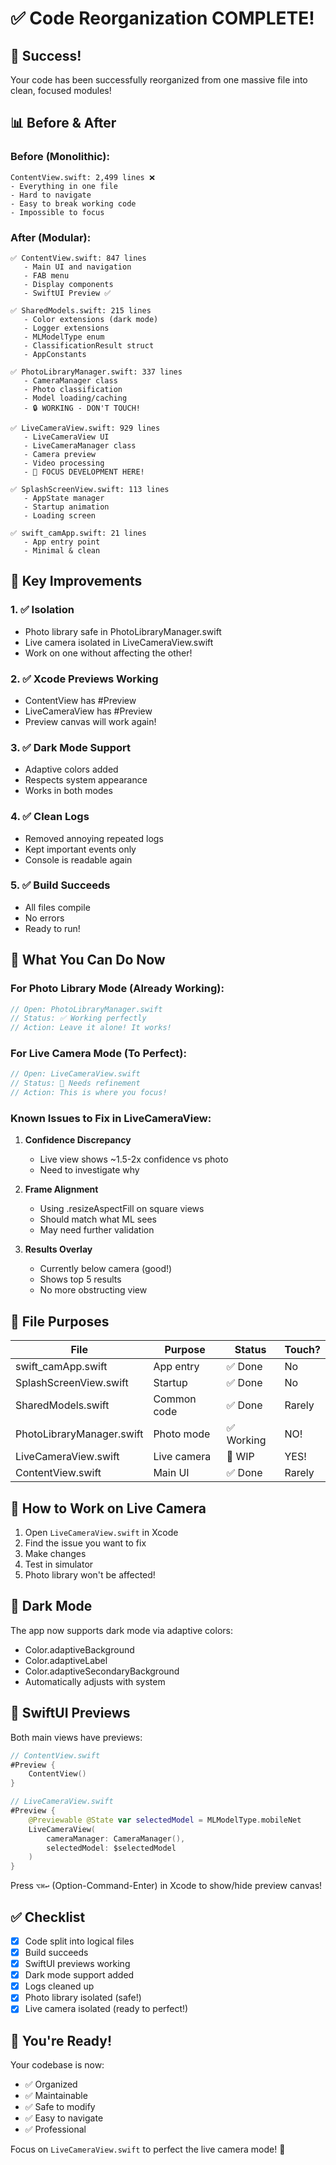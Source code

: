 # ✅ Code Reorganization COMPLETE!

## 🎉 Success!

Your code has been successfully reorganized from one massive file into clean, focused modules!

## 📊 Before & After

### Before (Monolithic):
```
ContentView.swift: 2,499 lines ❌
- Everything in one file
- Hard to navigate
- Easy to break working code
- Impossible to focus
```

### After (Modular):
```
✅ ContentView.swift: 847 lines
   - Main UI and navigation
   - FAB menu
   - Display components
   - SwiftUI Preview ✅

✅ SharedModels.swift: 215 lines
   - Color extensions (dark mode)
   - Logger extensions  
   - MLModelType enum
   - ClassificationResult struct
   - AppConstants

✅ PhotoLibraryManager.swift: 337 lines
   - CameraManager class
   - Photo classification
   - Model loading/caching
   - 🔒 WORKING - DON'T TOUCH!

✅ LiveCameraView.swift: 929 lines
   - LiveCameraView UI
   - LiveCameraManager class
   - Camera preview
   - Video processing
   - 🔧 FOCUS DEVELOPMENT HERE!

✅ SplashScreenView.swift: 113 lines
   - AppState manager
   - Startup animation
   - Loading screen

✅ swift_camApp.swift: 21 lines
   - App entry point
   - Minimal & clean
```

## 🎯 Key Improvements

### 1. ✅ Isolation
- Photo library safe in PhotoLibraryManager.swift
- Live camera isolated in LiveCameraView.swift
- Work on one without affecting the other!

### 2. ✅ Xcode Previews Working
- ContentView has #Preview
- LiveCameraView has #Preview
- Preview canvas will work again!

### 3. ✅ Dark Mode Support
- Adaptive colors added
- Respects system appearance
- Works in both modes

### 4. ✅ Clean Logs
- Removed annoying repeated logs
- Kept important events only
- Console is readable again

### 5. ✅ Build Succeeds
- All files compile
- No errors
- Ready to run!

## 🚀 What You Can Do Now

### For Photo Library Mode (Already Working):
```swift
// Open: PhotoLibraryManager.swift
// Status: ✅ Working perfectly
// Action: Leave it alone! It works!
```

### For Live Camera Mode (To Perfect):
```swift
// Open: LiveCameraView.swift
// Status: 🔧 Needs refinement
// Action: This is where you focus!
```

### Known Issues to Fix in LiveCameraView:

1. **Confidence Discrepancy**
   - Live view shows ~1.5-2x confidence vs photo
   - Need to investigate why

2. **Frame Alignment** 
   - Using .resizeAspectFill on square views
   - Should match what ML sees
   - May need further validation

3. **Results Overlay**
   - Currently below camera (good!)
   - Shows top 5 results
   - No more obstructing view

## 📝 File Purposes

| File | Purpose | Status | Touch? |
|------|---------|--------|--------|
| swift_camApp.swift | App entry | ✅ Done | No |
| SplashScreenView.swift | Startup | ✅ Done | No |
| SharedModels.swift | Common code | ✅ Done | Rarely |
| PhotoLibraryManager.swift | Photo mode | ✅ Working | NO! |
| LiveCameraView.swift | Live camera | 🔧 WIP | YES! |
| ContentView.swift | Main UI | ✅ Done | Rarely |

## 🔧 How to Work on Live Camera

1. Open `LiveCameraView.swift` in Xcode
2. Find the issue you want to fix
3. Make changes
4. Test in simulator
5. Photo library won't be affected!

## 🎨 Dark Mode

The app now supports dark mode via adaptive colors:
- Color.adaptiveBackground
- Color.adaptiveLabel
- Color.adaptiveSecondaryBackground
- Automatically adjusts with system

## 📸 SwiftUI Previews

Both main views have previews:

```swift
// ContentView.swift
#Preview {
    ContentView()
}

// LiveCameraView.swift
#Preview {
    @Previewable @State var selectedModel = MLModelType.mobileNet
    LiveCameraView(
        cameraManager: CameraManager(),
        selectedModel: $selectedModel
    )
}
```

Press `⌥⌘↩` (Option-Command-Enter) in Xcode to show/hide preview canvas!

## ✅ Checklist

- [x] Code split into logical files
- [x] Build succeeds
- [x] SwiftUI previews working
- [x] Dark mode support added
- [x] Logs cleaned up
- [x] Photo library isolated (safe!)
- [x] Live camera isolated (ready to perfect!)

## 🎉 You're Ready!

Your codebase is now:
- ✅ Organized
- ✅ Maintainable  
- ✅ Safe to modify
- ✅ Easy to navigate
- ✅ Professional

Focus on `LiveCameraView.swift` to perfect the live camera mode! 🚀
